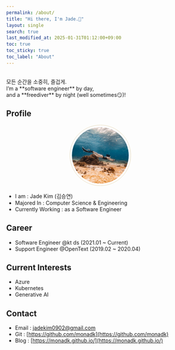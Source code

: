 ```yaml
---
permalink: /about/
title: "Hi there, I'm Jade.🌵"
layout: single
search: true
last_modified_at: 2025-01-31T01:12:00+09:00
toc: true
toc_sticky: true
toc_label: "About"
---
```

<br>
모든 순간을 소중히, 즐겁게.<br>
I’m a **software engineer** by day,<br>
and a **freediver** by night (well sometimes😏)!

## Profile
<center>
<img src="/assets/images/profile3.jpg" style="
border: 1px solid #e9dcbe;
border-radius: 50%;
padding: 5px;
-moz-border-radius: 50%;
-khtml-border-radius: 50%;
-webkit-border-radius: 50%;
width: 30%;
height: 30%;
"></center>


* I am : Jade Kim (김승연)
* Majored In : Computer Science & Engineering
* Currently Working : as a Software Engineer

## Career
 - Software Engineer @kt ds (2021.01 ~ Current)
 - Support Engineer @OpenText (2019.02 ~ 2020.04)

## Current Interests
 * Azure
 * Kubernetes 
 * Generative AI

## Contact
 * Email : [jadekim0902@gmail.com](mailto:jadekim0902@gmail.com)
 * Git : [https://github.com/monadk](https://github.com/monadk)
 * Blog : [https://monadk.github.io/](https://monadk.github.io/)